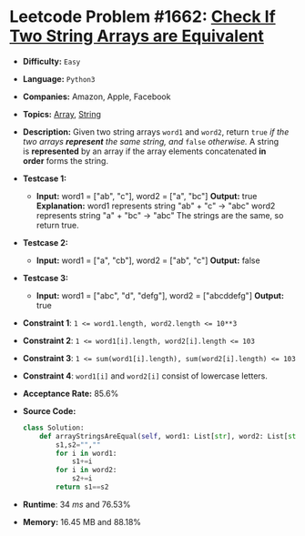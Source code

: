# Leetcode Problem #1662: [Check If Two String Arrays are Equivalent](https://leetcode.com/problems/check-if-two-string-arrays-are-equivalent/)

- **Difficulty:** `Easy`

- **Language:** `Python3` 

- **Companies:**  Amazon, Apple, Facebook

- **Topics:** [Array](https://leetcode.com/tag/array/), [String](https://leetcode.com/tag/string/)

- **Description:** Given two string arrays `word1` and `word2`, return `true` *if the two arrays **represent** the same string, and* `false` *otherwise.* A string is **represented** by an array if the array elements concatenated **in order** forms the string.

- **Testcase 1:**
  
  - **Input:** word1 = ["ab", "c"], word2 = ["a", "bc"]
    **Output:** true
    **Explanation:**
    word1 represents string "ab" + "c" -> "abc"
    word2 represents string "a" + "bc" -> "abc"
    The strings are the same, so return true.

- **Testcase 2:** 
  
  - **Input:** word1 = ["a", "cb"], word2 = ["ab", "c"]
    **Output:** false

- **Testcase 3:** 
  
  - **Input:** word1  = ["abc", "d", "defg"], word2 = ["abcddefg"]
    **Output:** true

- **Constraint 1**: `1 <= word1.length, word2.length <= 10**3` 

- **Constraint 2**: `1 <= word1[i].length, word2[i].length <= 103` 

- **Constraint 3**: `1 <= sum(word1[i].length), sum(word2[i].length) <= 103`

- **Constraint 4**: `word1[i]` and `word2[i]` consist of lowercase letters.

- **Acceptance Rate:** 85.6%

- **Source Code:**
  
  ```python
  class Solution:
      def arrayStringsAreEqual(self, word1: List[str], word2: List[str]) -> bool:
          s1,s2="",""
          for i in word1:
              s1+=i
          for i in word2:
              s2+=i
          return s1==s2
  ```

- **Runtime**: 34 *ms* and  76.53%

- **Memory:** 16.45 MB and 88.18%
